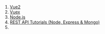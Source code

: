 1. [Vue2](https://www.youtube.com/playlist?list=PL4cUxeGkcC9gQcYgjhBoeQH7wiAyZNrYa)
2. [Vuex](https://www.youtube.com/playlist?list=PL4cUxeGkcC9gQcYgjhBoeQH7wiAyZNrYa)
3. [Node.js](https://www.youtube.com/playlist?list=PL4cUxeGkcC9gcy9lrvMJ75z9maRw4byYp)
4. [REST API Tutorials (Node, Express & Mongo)](https://www.youtube.com/playlist?list=PL4cUxeGkcC9jBcybHMTIia56aV21o2cZ8)
5. 
